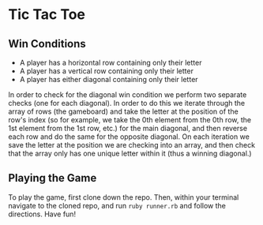 # Tic Tac Toe

## Win Conditions

  * A player has a horizontal row containing only their letter
  * A player has a vertical row containing only their letter
  * A player has either diagonal containing only their letter

   In order to check for the diagonal win condition we perform two separate checks (one for each diagonal). In order to do this we iterate through the array of rows (the gameboard) and take the letter at the position of the row's index (so for example, we take the 0th element from the 0th row, the 1st element from the 1st row, etc.) for the main diagonal, and then reverse each row and do the same for the opposite diagonal. On each iteration we save the letter at the position we are checking into an array, and then check that the array only has one unique letter within it (thus a winning diagonal.)

## Playing the Game

   To play the game, first clone down the repo. Then, within your terminal navigate to the cloned repo, and run `ruby runner.rb` and follow the directions. Have fun!
